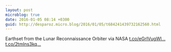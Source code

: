 ```yaml
---
layout: post
microblog: true
date: 2016-01-05 08:14 +0300
guid: http://desparoz.micro.blog/2016/01/05/t684241439732162560.html
---
```

Earthset from the Lunar Reconnaissance Orbiter     via NASA [t.co/eGrIVugWl...](https://t.co/eGrIVugWld) [t.co/2tmIns3kq...](https://t.co/2tmIns3kq0)
